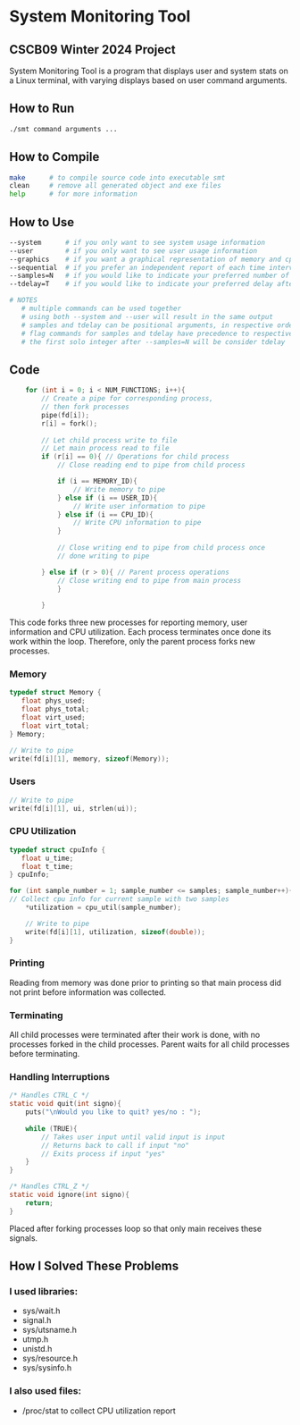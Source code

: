 # System Monitoring Tool
## CSCB09 Winter 2024 Project

System Monitoring Tool is a program that displays user and system stats on a Linux terminal, with varying displays based on user command arguments.

## How to Run
```bash
./smt command arguments ...
```

## How to Compile
```bash
make      # to compile source code into executable smt
clean     # remove all generated object and exe files
help      # for more information
```

## How to Use
```bash
--system      # if you only want to see system usage information
--user        # if you only want to see user usage information
--graphics    # if you want a graphical representation of memory and cpu utilization
--sequential  # if you prefer an independent report of each time interval
--samples=N   # if you would like to indicate your preferred number of samples
--tdelay=T    # if you would like to indicate your preferred delay after each sample

# NOTES
   # multiple commands can be used together
   # using both --system and --user will result in the same output
   # samples and tdelay can be positional arguments, in respective order
   # flag commands for samples and tdelay have precedence to respective positional arguments
   # the first solo integer after --samples=N will be consider tdelay
```
## Code
```c
	for (int i = 0; i < NUM_FUNCTIONS; i++){		
		// Create a pipe for corresponding process,
        // then fork processes
		pipe(fd[i]);
		r[i] = fork();
		
		// Let child process write to file
		// Let main process read to file
		if (r[i] == 0){ // Operations for child process
			// Close reading end to pipe from child process

			if (i == MEMORY_ID){
				// Write memory to pipe
			} else if (i == USER_ID){
				// Write user information to pipe
			} else if (i == CPU_ID){
				// Write CPU information to pipe
			}
		
			// Close writing end to pipe from child process once
			// done writing to pipe

		} else if (r > 0){ // Parent process operations
			// Close writing end to pipe from main process
			}
			
		}
```
This code forks three new processes for reporting memory, user information and CPU utilization. Each process terminates once done its work within the loop. Therefore, only the parent process forks new processes.

### Memory
```c
typedef struct Memory {
   float phys_used;
   float phys_total;
   float virt_used;
   float virt_total;
} Memory;

// Write to pipe
write(fd[i][1], memory, sizeof(Memory));
```
### Users
```c
// Write to pipe
write(fd[i][1], ui, strlen(ui));
```

### CPU Utilization
```c
typedef struct cpuInfo {
   float u_time;
   float t_time;
} cpuInfo;

for (int sample_number = 1; sample_number <= samples; sample_number++){	
// Collect cpu info for current sample with two samples
	*utilization = cpu_util(sample_number);

	// Write to pipe
	write(fd[i][1], utilization, sizeof(double));
}
```
### Printing
Reading from memory was done prior to printing so that main process did not print before information was collected.

### Terminating
All child processes were terminated after their work is done, with no processes forked in the child processes. Parent waits for all child processes before terminating.

### Handling Interruptions
```c
/* Handles CTRL_C */
static void quit(int signo){
	puts("\nWould you like to quit? yes/no : ");
	
	while (TRUE){
		// Takes user input until valid input is input
		// Returns back to call if input "no"
		// Exits process if input "yes"
	}
}

/* Handles CTRL_Z */
static void ignore(int signo){
	return;
}
```
Placed after forking processes loop so that only main receives these signals.

## How I Solved These Problems
### I used libraries:
  - sys/wait.h
  - signal.h
  - sys/utsname.h
  - utmp.h
  - unistd.h
  - sys/resource.h
  - sys/sysinfo.h

### I also used files:
  - /proc/stat to collect CPU utilization report
